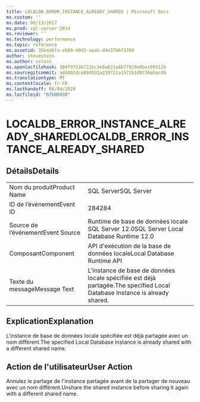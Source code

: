 ```yaml
---
title: LOCALDB_ERROR_INSTANCE_ALREADY_SHARED | Microsoft Docs
ms.custom: ''
ms.date: 06/13/2017
ms.prod: sql-server-2014
ms.reviewer: ''
ms.technology: performance
ms.topic: reference
ms.assetid: 35b4d6fa-ebb9-49d3-aaab-d4e37b6f3760
author: stevestein
ms.author: sstein
ms.openlocfilehash: 300f9753b721bc3e0a821a6b77929a9bec09312b
ms.sourcegitcommit: ad4d92dce894592a259721a1571b1d8736abacdb
ms.translationtype: MT
ms.contentlocale: fr-FR
ms.lasthandoff: 08/04/2020
ms.locfileid: "87600930"
---
```

# <a name="localdb_error_instance_already_shared"></a><span data-ttu-id="e2d00-102">LOCALDB_ERROR_INSTANCE_ALREADY_SHARED</span><span class="sxs-lookup"><span data-stu-id="e2d00-102">LOCALDB_ERROR_INSTANCE_ALREADY_SHARED</span></span>
    
## <a name="details"></a><span data-ttu-id="e2d00-103">Détails</span><span class="sxs-lookup"><span data-stu-id="e2d00-103">Details</span></span>  
  
|||  
|-|-|  
|<span data-ttu-id="e2d00-104">Nom du produit</span><span class="sxs-lookup"><span data-stu-id="e2d00-104">Product Name</span></span>|<span data-ttu-id="e2d00-105">SQL Server</span><span class="sxs-lookup"><span data-stu-id="e2d00-105">SQL Server</span></span>|  
|<span data-ttu-id="e2d00-106">ID de l’événement</span><span class="sxs-lookup"><span data-stu-id="e2d00-106">Event ID</span></span>|<span data-ttu-id="e2d00-107">284</span><span class="sxs-lookup"><span data-stu-id="e2d00-107">284</span></span>|  
|<span data-ttu-id="e2d00-108">Source de l’événement</span><span class="sxs-lookup"><span data-stu-id="e2d00-108">Event Source</span></span>|<span data-ttu-id="e2d00-109">Runtime de base de données locale SQL Server 12.0</span><span class="sxs-lookup"><span data-stu-id="e2d00-109">SQL Server Local Database Runtime 12.0</span></span>|  
|<span data-ttu-id="e2d00-110">Composant</span><span class="sxs-lookup"><span data-stu-id="e2d00-110">Component</span></span>|<span data-ttu-id="e2d00-111">API d'exécution de la base de données locale</span><span class="sxs-lookup"><span data-stu-id="e2d00-111">Local Database Runtime API</span></span>|  
|<span data-ttu-id="e2d00-112">Texte du message</span><span class="sxs-lookup"><span data-stu-id="e2d00-112">Message Text</span></span>|<span data-ttu-id="e2d00-113">L'instance de base de données locale spécifiée est déjà partagée.</span><span class="sxs-lookup"><span data-stu-id="e2d00-113">The specified Local Database Instance is already shared.</span></span>|  
  
## <a name="explanation"></a><span data-ttu-id="e2d00-114">Explication</span><span class="sxs-lookup"><span data-stu-id="e2d00-114">Explanation</span></span>  
 <span data-ttu-id="e2d00-115">L'instance de base de données locale spécifiée est déjà partagée avec un nom différent.</span><span class="sxs-lookup"><span data-stu-id="e2d00-115">The specified Local Database Instance is already shared with a different shared name.</span></span>  
  
## <a name="user-action"></a><span data-ttu-id="e2d00-116">Action de l'utilisateur</span><span class="sxs-lookup"><span data-stu-id="e2d00-116">User Action</span></span>  
 <span data-ttu-id="e2d00-117">Annulez le partage de l'instance partagée avant de la partager de nouveau avec un nom différent.</span><span class="sxs-lookup"><span data-stu-id="e2d00-117">Unshare the shared instance before sharing it again with a different shared name.</span></span>  
  
  
